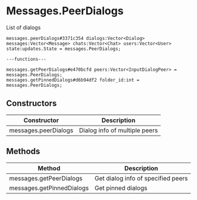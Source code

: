 # Messages.PeerDialogs
List of dialogs

```
messages.peerDialogs#3371c354 dialogs:Vector<Dialog> messages:Vector<Message> chats:Vector<Chat> users:Vector<User> state:updates.State = messages.PeerDialogs;

---functions---

messages.getPeerDialogs#e470bcfd peers:Vector<InputDialogPeer> = messages.PeerDialogs;
messages.getPinnedDialogs#d6b94df2 folder_id:int = messages.PeerDialogs;
```

## Constructors
| Constructor | Description |
| ---- | ----------- |
| messages.peerDialogs | Dialog info of multiple peers |


## Methods
| Method | Description |
| ---- | ----------- |
| messages.getPeerDialogs | Get dialog info of specified peers |
| messages.getPinnedDialogs | Get pinned dialogs |


